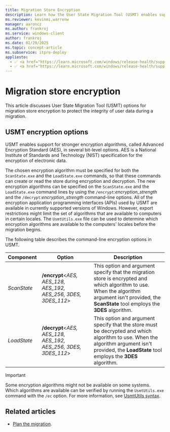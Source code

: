 ```yaml
---
title: Migration Store Encryption
description: Learn how the User State Migration Tool (USMT) enables support for stronger encryption algorithms, called Advanced Encryption Standard (AES).
ms.reviewer: kevinmi,warrenw
manager: aaroncz
ms.author: frankroj
ms.service: windows-client
author: frankroj
ms.date: 01/29/2025
ms.topic: concept-article
ms.subservice: itpro-deploy
appliesto:
  - ✅ <a href="https://learn.microsoft.com/windows/release-health/supported-versions-windows-client" target="_blank">Windows 11</a>
  - ✅ <a href="https://learn.microsoft.com/windows/release-health/supported-versions-windows-client" target="_blank">Windows 10</a>
---
```


# Migration store encryption

This article discusses User State Migration Tool (USMT) options for migration store encryption to protect the integrity of user data during a migration.

## USMT encryption options

USMT enables support for stronger encryption algorithms, called Advanced Encryption Standard (AES), in several bit-level options. AES is a National Institute of Standards and Technology (NIST) specification for the encryption of electronic data.

The chosen encryption algorithm must be specified for both the `ScanState.exe` and the `LoadState.exe` commands, so that these commands can create or read the store during encryption and decryption. The new encryption algorithms can be specified on the `ScanState.exe` and the `LoadState.exe` command lines by using the `/encrypt`:*encryption_strength* and the `/decrypt`:*encryption_strength* command-line options. All of the encryption application programming interfaces (APIs) used by USMT are available in currently supported versions of Windows. However, export restrictions might limit the set of algorithms that are available to computers in certain locales. The `UsmtUtils.exe` file can be used to determine which encryption algorithms are available to the computers' locales before the migration begins.

The following table describes the command-line encryption options in USMT.

|Component|Option|Description|
|--- |--- |--- |
|*ScanState*|**/encrypt**<*AES, AES_128, AES_192, AES_256, 3DES, 3DES_112*>|This option and argument specify that the migration store is encrypted and which algorithm to use. When the algorithm argument isn't provided, the **ScanState** tool employs the **3DES** algorithm.|
|*LoadState*|**/decrypt**<*AES, AES_128, AES_192, AES_256, 3DES, 3DES_112*>|This option and argument specify that the store must be decrypted and which algorithm to use. When the algorithm argument isn't provided, the **LoadState** tool employs the **3DES** algorithm.|

> [!IMPORTANT]
>
> Some encryption algorithms might not be available on some systems. Which algorithms are available can be verified by running the `UsmtUtils.exe` command with the `/ec` option. For more information, see [UsmtUtils syntax](usmt-utilities.md).

## Related articles

- [Plan the migration](usmt-plan-your-migration.md).
